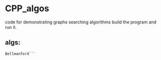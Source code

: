 # CPP_algos
code for demonstrating graphs searching algorithms
build the program and run it.

## algs:
```text Binary search tree -> preorder, inorder, postprder
Bellmanford```
